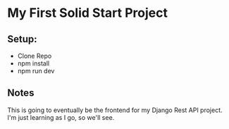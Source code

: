 # My First Solid Start Project

## Setup:

- Clone Repo
- npm install
- npm run dev

## Notes

This is going to eventually be the frontend for my Django Rest API project. I'm just learning as I go, so we'll see.
